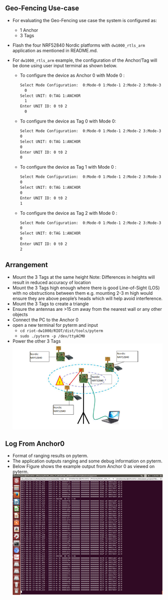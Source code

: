 ## Geo-Fencing Use-case
* For evaluating the Geo-Fencing use case the system is configured as:
   * 1 Anchor
   * 3 Tags
  
* Flash the four NRF52840 Nordic platforms with `dw1000_rtls_arm` application as mentioned in README.md. 
* For `dw1000_rtls_arm` example, the configuration of the Anchor/Tag will be done using user input terminal as shown below.
    * To configure the device as Anchor 0 with Mode 0 :
       ```bash
       Select Mode Configuration:  0:Mode-0 1:Mode-1 2:Mode-2 3:Mode-3
         0
       Select UNIT: 0:TAG 1:ANCHOR
         1
       Enter UNIT ID: 0 t0 2
         0
       ```       
    * To configure the device as Tag 0 with Mode 0: 
      ```bash
      Select Mode Configuration:  0:Mode-0 1:Mode-1 2:Mode-2 3:Mode-3
      0
      Select UNIT: 0:TAG 1:ANCHOR
      0
      Enter UNIT ID: 0 t0 2
      0
      ```
    * To configure the device as Tag 1 with Mode 0 : 
      ```bash
      Select Mode Configuration:  0:Mode-0 1:Mode-1 2:Mode-2 3:Mode-3
      0
      Select UNIT: 0:TAG 1:ANCHOR
      0
      Enter UNIT ID: 0 t0 2
      1
      ```
    * To configure the device as Tag 2 with Mode 0 : 
       ```bash
       Select Mode Configuration:  0:Mode-0 1:Mode-1 2:Mode-2 3:Mode-3
       0
       Select UNIT: 0:TAG 1:ANCHOR
       0
       Enter UNIT ID: 0 t0 2
       2
       ```
## Arrangement
* Mount the 3 Tags at the same height
  Note: Differences in heights will result in reduced accuracy of location
* Mount the 3 Tags high enough where there is good Line-of-Sight (LOS) with no
obstructions between them e.g. mounting 2-3 m high would ensure they are above
people’s heads which will help avoid interference.
* Mount the 3 Tags to create a triangle
* Ensure the antennas are >15 cm away from the nearest wall or any other objects
* Connect the PC to the Anchor 0 
* open a new terminal for pyterm and input
    * `cd riot-dw1000/RIOT/dist/tools/pyterm`
    * `sudo ./pyterm -p /dev/ttyACM0`
* Power the other 3 Tags 
![Navigation](./images/Geo-Fencing.PNG)
## Log From Anchor0
* Format of ranging results on pyterm.
* The application outputs ranging and some debug information on pyterm. 
* Below Figure shows the example output from Anchor 0 as viewed on pyterm.
![Navigation Log](./images/Geo-Fencing_log.png)
